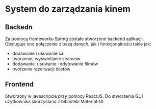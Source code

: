 # System do zarządzania kinem
## Backedn
Za pomocą frameworku Spring zostało stworzone backend aplikacji. Obsługuje ono połączenie z bazą danych, jak i funkcjonalności takie jak:
- dodawanie i usuwanie sal
- tworzenie, wyświetlanie seansów
- dodawania, usuwanie i edytowanie filmów
- tworzenie rezerwacji biletów

## Frontend
Stworzony w javascripcie przy pomocy ReactJS. Do stworzenia GUI użytkownika skorzystano z biblioteki Material-UI.
